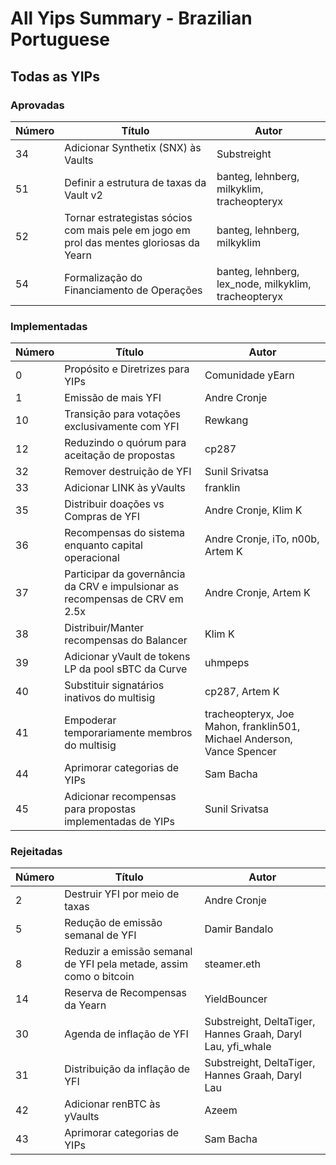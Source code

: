 # All Yips Summary - Brazilian Portuguese
## Todas as YIPs
### Aprovadas

| Número | Título                             | Autor          |
| -------| --------                          | --------        |
| 34     | Adicionar Synthetix (SNX) às Vaults    | Substreight     |
| 51     | Definir a estrutura de taxas da Vault v2    | banteg, lehnberg, milkyklim, tracheopteryx     |
| 52     | Tornar estrategistas sócios com mais pele em jogo em prol das mentes gloriosas da Yearn    | banteg, lehnberg, milkyklim     |
| 54     | Formalização do Financiamento de Operações    | banteg, lehnberg, lex_node, milkyklim, tracheopteryx     |

### Implementadas

| Número | Título                            | Autor          |
| -------| --------                          | --------        |
|0|	Propósito e Diretrizes para YIPs|	Comunidade yEarn|
|1	|Emissão de mais YFI|	Andre Cronje|
|10|	Transição para votações exclusivamente com YFI |Rewkang|
|12	|Reduzindo o quórum para aceitação de propostas |	cp287|
|32	|Remover destruição de YFI	|Sunil Srivatsa|
|33	|Adicionar LINK às yVaults	|franklin|
|35|	Distribuir doações vs Compras de YFI	|Andre Cronje, Klim K|
|36	|Recompensas do sistema enquanto capital operacional	|Andre Cronje, iTo, n00b, Artem K|
|37	|Participar da governância da CRV e impulsionar as recompensas de CRV em 2.5x|Andre Cronje, Artem K|
|38	|Distribuir/Manter recompensas do Balancer|Klim K|
|39|	Adicionar yVault de tokens LP da pool sBTC da Curve|uhmpeps|
|40	|Substituir signatários inativos do multisig|	cp287, Artem K|
|41|Empoderar temporariamente membros do multisig|tracheopteryx, Joe Mahon, franklin501, Michael Anderson, Vance Spencer|
|44|	Aprimorar categorias de YIPs	|Sam Bacha|
|45	|Adicionar recompensas para propostas implementadas de YIPs|Sunil Srivatsa|
### Rejeitadas

| Número | Título                            | Autor          |
| -------| --------                          | --------        |
|2	|Destruir YFI por meio de taxas	|Andre Cronje|
|5	|Redução de emissão semanal de YFI|	Damir Bandalo|
|8	|Reduzir a emissão semanal de YFI pela metade, assim como o bitcoin	|steamer.eth|
|14	|Reserva de Recompensas da Yearn	|YieldBouncer|
|30	|Agenda de inflação de YFI|	Substreight, DeltaTiger, Hannes Graah, Daryl Lau, yfi_whale|
|31	|Distribuição da inflação de YFI	|Substreight, DeltaTiger, Hannes Graah, Daryl Lau|
|42	|Adicionar renBTC às yVaults|	Azeem|
|43|	Aprimorar categorias de YIPs|	Sam Bacha|             